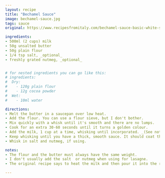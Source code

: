 ```yaml
---
layout: recipe
title: "Bechamel Sauce"
image: bechamel-sauce.jpg
tags: sauce
original: https://www.recipesfromitaly.com/bechamel-sauce-basic-white-sauce/

ingredients:
- 500ml (2 cups) milk
- 50g unsalted butter
- 50g plain flour
- 1/4 tsp salt, _optional_
- freshly grated nutmeg, _optional_


# for nested ingredients you can go like this:
# ingredients:
#  Dry:
#    - 120g plain flour
#    - 12g cocoa powder
#  Wet:
#    - 10ml water

directions:
- Melt the butter in a saucepan over low heat.
- Add the flour. You can use a flour sieve, but I don't bother.
- Mix quickly with a whisk until it's smooth and there are no lumps.
- Cook for an extra 30-60 seconds until it turns a golden colour.
- Add the milk, 1 cup at a time, whisking until incorporated. _(See note 3)_
- Keep whisking until you have a thick, smooth sauce. It should coat the back of a spoon.
- Whisk in salt and nutmeg, if using.

notes:
- The flour and the butter must always have the same weight.
- I don't usually add the salt  or nutmeg when using for lasagne.
- The original recipe says to heat the milk and then pour it into the roux, but I don't want to get another pot dirty, so I just add it cold and let it heat up in the saucepan with the butter/flour roux.

---
```

